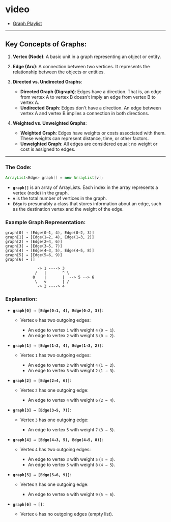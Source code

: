 # video
- [Graph Playlist](https://youtube.com/playlist?list=PLUcsbZa0qzu1EhwPcQfbDfl9VitpSUgBp&si=LhfWn91aeMpGhPxb)

---

## Key Concepts of Graphs:

1. **Vertex (Node)**: A basic unit in a graph representing an object or entity.

2. **Edge (Arc)**: A connection between two vertices. It represents the relationship between the objects or entities.

3. **Directed vs. Undirected Graphs**:

   * **Directed Graph (Digraph)**: Edges have a direction. That is, an edge from vertex A to vertex B doesn't imply an edge from vertex B to vertex A.
   * **Undirected Graph**: Edges don't have a direction. An edge between vertex A and vertex B implies a connection in both directions.

4. **Weighted vs. Unweighted Graphs**:

   * **Weighted Graph**: Edges have weights or costs associated with them. These weights can represent distance, time, or other factors.
   * **Unweighted Graph**: All edges are considered equal; no weight or cost is assigned to edges.

---
  
### The Code:

```java
ArrayList<Edge> graph[] = new ArrayList[v];
```

* **`graph[]`** is an array of ArrayLists. Each index in the array represents a vertex (node) in the graph.
* **`v`** is the total number of vertices in the graph.
* **`Edge`** is presumably a class that stores information about an edge, such as the destination vertex and the weight of the edge.

### Example Graph Representation:

```
graph[0] → [Edge(0→1, 4), Edge(0→2, 3)]
graph[1] → [Edge(1→2, 4), Edge(1→3, 2)]
graph[2] → [Edge(2→4, 6)]
graph[3] → [Edge(3→5, 7)]
graph[4] → [Edge(4→3, 5), Edge(4→5, 8)]
graph[5] → [Edge(5→6, 9)]
graph[6] → []

              -> 1 ----> 3
             /   |       ^ \
            0    |       |  --> 5 --> 6
             \   v       | /
              -> 2 ----> 4
```

### Explanation:

* **`graph[0] → [Edge(0→1, 4), Edge(0→2, 3)]`**:

  * Vertex `0` has two outgoing edges:

    * An edge to vertex `1` with weight `4` (`0 → 1`).
    * An edge to vertex `2` with weight `3` (`0 → 2`).

* **`graph[1] → [Edge(1→2, 4), Edge(1→3, 2)]`**:

  * Vertex `1` has two outgoing edges:

    * An edge to vertex `2` with weight `4` (`1 → 2`).
    * An edge to vertex `3` with weight `2` (`1 → 3`).

* **`graph[2] → [Edge(2→4, 6)]`**:

  * Vertex `2` has one outgoing edge:

    * An edge to vertex `4` with weight `6` (`2 → 4`).

* **`graph[3] → [Edge(3→5, 7)]`**:

  * Vertex `3` has one outgoing edge:

    * An edge to vertex `5` with weight `7` (`3 → 5`).

* **`graph[4] → [Edge(4→3, 5), Edge(4→5, 8)]`**:

  * Vertex `4` has two outgoing edges:

    * An edge to vertex `3` with weight `5` (`4 → 3`).
    * An edge to vertex `5` with weight `8` (`4 → 5`).

* **`graph[5] → [Edge(5→6, 9)]`**:

  * Vertex `5` has one outgoing edge:

    * An edge to vertex `6` with weight `9` (`5 → 6`).

* **`graph[6] → []`**:

  * Vertex `6` has no outgoing edges (empty list).
